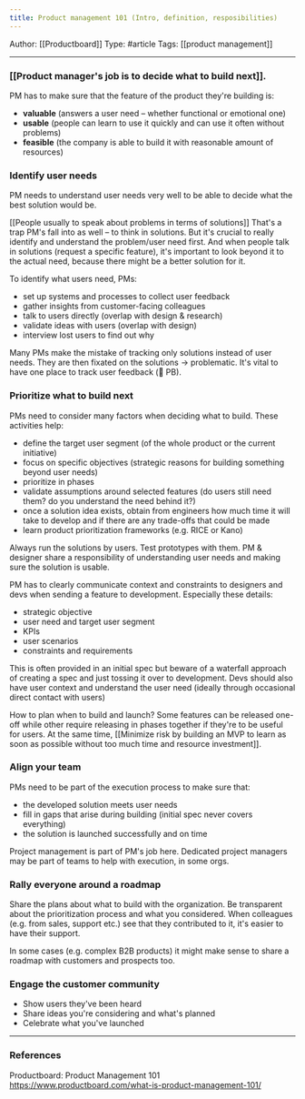 ```yaml
---
title: Product management 101 (Intro, definition, resposibilities)
---
```

Author: [[Productboard]]
Type: #article
Tags: [[product management]]

---

### [[Product manager's job is to decide what to build next]].

PM has to make sure that the feature of the product they're building is:
- **valuable** (answers a user need – whether functional or emotional one)
- **usable** (people can learn to use it quickly and can use it often without problems)
- **feasible** (the company is able to build it with reasonable amount of resources)

### Identify user needs

PM needs to understand user needs very well to be able to decide what the best solution would be.

[[People usually to speak about problems in terms of solutions]]
That's a trap PM's fall into as well – to think in solutions. But it's crucial to really identify and understand the problem/user need first.
And when people talk in solutions (request a specific feature), it's important to look beyond it to the actual need, because there might be a better solution for it.

To identify what users need, PMs:
- set up systems and processes to collect user feedback
- gather insights from customer-facing colleagues
- talk to users directly (overlap with design & research)
- validate ideas with users (overlap with design)
- interview lost users to find out why

Many PMs make the mistake of tracking only solutions instead of user needs. They are then fixated on the solutions -> problematic. It's vital to have one place to track user feedback (👋 PB).

### Prioritize what to build next

PMs need to consider many factors when deciding what to build. These activities help:
- define the target user segment (of the whole product or the current initiative)
- focus on specific objectives (strategic reasons for building something beyond user needs)
- prioritize in phases
- validate assumptions around selected features (do users still need them? do you understand the need behind it?)
- once a solution idea exists, obtain from engineers how much time it will take to develop and if there are any trade-offs that could be made
- learn product prioritization frameworks (e.g. RICE or Kano)

Always run the solutions by users. Test prototypes with them. PM & designer share a responsibility of understanding user needs and making sure the solution is usable.

PM has to clearly communicate context and constraints to designers and devs when sending a feature to development. Especially these details:
- strategic objective
- user need and target user segment
- KPIs
- user scenarios
- constraints and requirements

This is often provided in an initial spec but beware of a waterfall approach of creating a spec and just tossing it over to development. Devs should also have user context and understand the user need (ideally through occasional direct contact with users)

How to plan when to build and launch? Some features can be released one-off while other require releasing in phases together if they're to be useful for users.
At the same time, [[Minimize risk by building an MVP to learn as soon as possible without too much time and resource investment]].

### Align your team

PMs need to be part of the execution process to make sure that:
- the developed solution meets user needs
- fill in gaps that arise during building (initial spec never covers everything)
- the solution is launched successfully and on time

Project management is part of PM's job here. Dedicated project managers may be part of teams to help with execution, in some orgs.

### Rally everyone around a roadmap

Share the plans about what to build with the organization.
Be transparent about the prioritization process and what you considered. When colleagues (e.g. from sales, support etc.) see that they contributed to it, it's easier to have their support.

In some cases (e.g. complex B2B products) it might make sense to share a roadmap with customers and prospects too.

### Engage the customer community

- Show users they've been heard
- Share ideas you're considering and what's planned
- Celebrate what you've launched

---

### References
Productboard: Product Management 101 https://www.productboard.com/what-is-product-management-101/